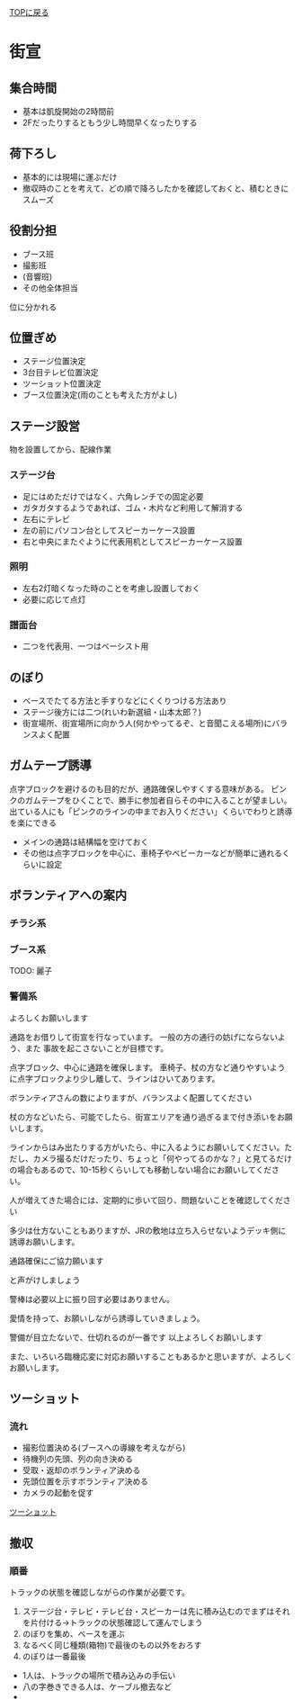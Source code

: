 [TOPに戻る](index.html)

# 街宣

## 集合時間
- 基本は凱旋開始の2時間前
- 2Fだったりするともう少し時間早くなったりする

## 荷下ろし
- 基本的には現場に運ぶだけ
- 撤収時のことを考えて、どの順で降ろしたかを確認しておくと、積むときにスムーズ

## 役割分担
- ブース班
- 撮影班
- (音響班)
- その他全体担当

位に分かれる

## 位置ぎめ
- ステージ位置決定
- 3台目テレビ位置決定
- ツーショット位置決定
- ブース位置決定(雨のことも考えた方がよし)

## ステージ設営
物を設置してから、配線作業

### ステージ台
- 足にはめただけではなく、六角レンチでの固定必要
- ガタガタするようであれば、ゴム・木片など利用して解消する
- 左右にテレビ
- 左の前にパソコン台としてスピーカーケース設置
- 右と中央にまたぐように代表用机としてスピーカーケース設置

### 照明
- 左右2灯暗くなった時のことを考慮し設置しておく
- 必要に応じて点灯

### 譜面台
- 二つを代表用、一つはベーシスト用



## のぼり
- ベースでたてる方法と手すりなどにくくりつける方法あり
- ステージ後方には二つ(れいわ新選組・山本太郎？)
- 街宣場所、街宣場所に向かう人(何かやってるぞ、と音聞こえる場所)にバランスよく配置

## ガムテープ誘導
点字ブロックを避けるのも目的だが、通路確保しやすくする意味がある。
ピンクのガムテープをひくことで、勝手に参加者自らその中に入ることが望ましい。出ている人にも「ピンクのラインの中までお入りください」くらいでわりと誘導を楽にできる

- メインの通路は結構幅を空けておく
- その他は点字ブロックを中心に、車椅子やベビーカーなどが簡単に通れるくらいに設定


## ボランティアへの案内
### チラシ系
### ブース系
TODO: 麗子

### 警備系

よろしくお願いします

通路をお借りして街宣を行なっています。
一般の方の通行の妨げにならないよう、また
事故を起こさないことが目標です。

点字ブロック、中心に通路を確保します。
車椅子、杖の方など通りやすいように点字ブロックより少し離して、ラインはひいてあります。

ボランティアさんの数によりますが、バランスよく配置してください

杖の方などいたら、可能でしたら、街宣エリアを通り過ぎるまで付き添いをお願いします。

ラインからはみ出たりする方がいたら、中に入るようにお願いしてください。ただし、カメラ撮るだけだったり、ちょっと「何やってるのかな？」と見てるだけの場合もあるので、10-15秒くらいしても移動しない場合にお願いしてください。

人が増えてきた場合には、定期的に歩いて回り、問題ないことを確認してください

多少は仕方ないこともありますが、JRの敷地は立ち入らせないようデッキ側に誘導お願いします。

通路確保にご協力願います

と声がけしましょう

警棒は必要以上に振り回す必要はありません。

愛情を持って、お願いしながら誘導していきましょう。

警備が目立たないで、仕切れるのが一番です
以上よろしくお願いします

また、いろいろ臨機応変に対応お願いすることもあるかと思いますが、よろしくお願いします。

## ツーショット
### 流れ
- 撮影位置決める(ブースへの導線を考えながら)
- 待機列の先頭、列の向き決める
- 受取・返却のボランティア決める
- 先頭位置を示すボランティア決める
- カメラの起動を促す

[ツーショット](./2shot.md)

## 撤収
### 順番
トラックの状態を確認しながらの作業が必要です。

1. ステージ台・テレビ・テレビ台・スピーカーは先に積み込むのでまずはそれを片付ける->トラックの状態確認して運んでしまう
2. のぼりを集め、ベースを運ぶ
3. なるべく同じ種類(箱物)で最後のもの以外をおろす
4. のぼりは一番最後

- 1人は、トラックの場所で積み込みの手伝い
- 八の字巻きできる人は、ケーブル撤去など
- 






